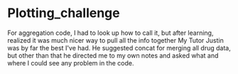 # Plotting_challenge
For aggregation code, I had to look up how to call it, but after learning, realized it was much nicer way to pull all the info together
My Tutor Justin was by far the best I've had. He suggested concat for merging all drug data, but other than that he directed me to my own notes and asked what and where I could see any problem in the code.
